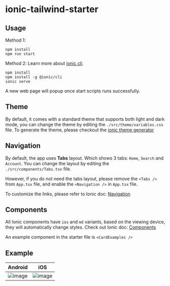 # ionic-tailwind-starter

## Usage

Method 1:

    npm install
    npm run start

Method 2:
Learn more about [ionic cli](https://ionicframework.com/docs/cli/).

    npm install
    npm install -g @ionic/cli
    ionic serve

A new web page will popup once start scripts runs successfully.

## Theme

By default, it comes with a standard theme that supports both light and dark mode, you can change the theme by editing the `./src/theme/variables.css` file.
To generate the theme, please checkout the [ionic theme generator](https://ionicframework.com/docs/theming/color-generator)

## Navigation

By default, the app uses **Tabs** layout. Which shows 3 tabs: `Home`, `Search` and `Account`.
You can change the layout by editing the `./src/components/Tabs.tsx` file.

However, if you do not need the tabs layout, please remove the `<Tabs />` from `App.tsx` file, and enable the `<Navigation />` in `App.tsx` file.

To customize the links, please refer to Ionic doc: [Navigation](https://ionicframework.com/docs/react/navigation)

## Components

All Ionic components have `ios` and `md` variants, based on the viewing device, they will automatically change styles. Check out Ionic doc: [Components](https://ionicframework.com/docs/components)

An example component in the starter file is `<CardExamples />`

## Example
<!-- Make a table with 2 colums -->
| Android | iOS |
| ------ | ------ |
| ![image](https://user-images.githubusercontent.com/13263720/182948251-695bad6b-4539-4d64-920a-5847805711aa.png) | ![image](https://user-images.githubusercontent.com/13263720/182948317-e39dd46c-0d32-4a64-a7fb-def0a0dd8f04.png) |

